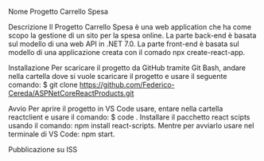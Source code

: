 Nome Progetto
Carrello Spesa

Descrizione
Il Progetto Carrello Spesa è una web application che ha come scopo la gestione di un sito per la spesa online.
La parte back-end è basata sul modello di una web API in .NET 7.0.
La parte front-end è basata sul modello di una applicazione creata con il comado npx create-react-app.

Installazione
Per scaricare il progetto da GitHub tramite Git Bash,
andare nella cartella dove si vuole scaricare il progetto e usare il seguente comando:
$ git clone https://github.com/Federico-Cereda/ASPNetCoreReactProducts.git

Avvio
Per aprire il progetto in VS Code usare, entare nella cartella reactclient e usare il comando: $ code .
Installare il pacchetto react scipts usando il comando: npm install react-scripts.
Mentre per avviarlo usare nel terminale di VS Code: npm start.

Pubblicazione su ISS

